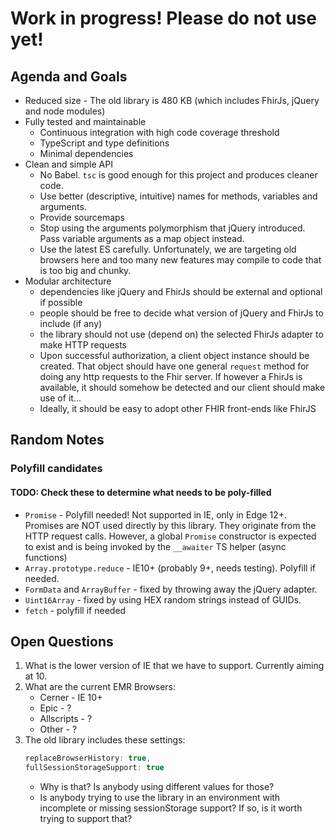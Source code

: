 # Work in progress! Please do not use yet!

## Agenda and Goals

- Reduced size - The old library is 480 KB (which includes FhirJs, jQuery and node modules)
- Fully tested and maintainable
    - Continuous integration with high code coverage threshold
    - TypeScript and type definitions
    - Minimal dependencies
- Clean and simple API
    - No Babel. `tsc` is good enough for this project and produces cleaner code.
    - Use better (descriptive, intuitive) names for methods, variables and arguments.
    - Provide sourcemaps
    - Stop using the arguments polymorphism that jQuery introduced. Pass variable arguments as a map object instead.
    - Use the latest ES carefully. Unfortunately, we are targeting old browsers here and too many new features may compile to code that is too big and chunky.
- Modular architecture
    - dependencies like jQuery and FhirJs should be external and optional if possible
    - people should be free to decide what version of jQuery and FhirJs to include (if any)
    - the library should not use (depend on) the selected FhirJs adapter to make HTTP requests
    - Upon successful authorization, a client object instance should be created. That object should have one general `request` method for doing any http requests to the Fhir server. If however a FhirJs is available, it should somehow be detected and our client should make use of it...
    - Ideally, it should be easy to adopt other FHIR front-ends like FhirJS

## Random Notes

### Polyfill candidates

#### TODO: Check these to determine what needs to be poly-filled

- `Promise` - Polyfill needed! Not supported in IE, only in Edge 12+. Promises are NOT used directly by this library. They originate from the HTTP request calls. However, a global `Promise` constructor is expected to exist and is being invoked by the `__awaiter` TS helper (async functions)
- `Array.prototype.reduce` - IE10+ (probably 9+, needs testing). Polyfill if needed.
- `FormData` and `ArrayBuffer` - fixed by throwing away the jQuery adapter.
- `Uint16Array` - fixed by using HEX random strings instead of GUIDs.
- `fetch` - polyfill if needed

## Open Questions

1. What is the lower version of IE that we have to support. Currently aiming at 10.
2. What are the current EMR Browsers:
    - Cerner - IE 10+
    - Epic - ?
    - Allscripts - ?
    - Other - ?
3. The old library includes these settings:
   ```js
   replaceBrowserHistory: true,
   fullSessionStorageSupport: true
   ```
   - Why is that? Is anybody using different values for those?
   - Is anybody trying to use the library in an environment with incomplete or missing sessionStorage support? If so, is it worth trying to support that?
  